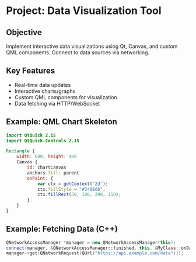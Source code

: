 # Project: Data Visualization Tool

## Objective
Implement interactive data visualizations using Qt, Canvas, and custom QML components. Connect to data sources via networking.

## Key Features
- Real-time data updates
- Interactive charts/graphs
- Custom QML components for visualization
- Data fetching via HTTP/WebSocket

## Example: QML Chart Skeleton
```qml
import QtQuick 2.15
import QtQuick.Controls 2.15

Rectangle {
    width: 600; height: 400
    Canvas {
        id: chartCanvas
        anchors.fill: parent
        onPaint: {
            var ctx = getContext("2d");
            ctx.fillStyle = "#3498db";
            ctx.fillRect(50, 100, 200, 150);
        }
    }
}
```

## Example: Fetching Data (C++)
```cpp
QNetworkAccessManager *manager = new QNetworkAccessManager(this);
connect(manager, &QNetworkAccessManager::finished, this, &MyClass::onDataReceived);
manager->get(QNetworkRequest(QUrl("https://api.example.com/data")));
```
